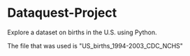 # Dataquest-Project
Explore a dataset on births in the U.S. using Python.

The file that was used is "US_births_1994-2003_CDC_NCHS"
